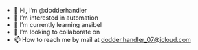 - 👋 Hi, I’m @dodderhandler
- 👀 I’m interested in automation
- 🌱 I’m currently learning ansibel
- 💞️ I’m looking to collaborate on 
- 📫 How to reach me by mail at dodder.handler_07@icloud.com







<!---
dodderhandler/dodderhandler is a ✨ special ✨ repository because its `README.md` (this file) appears on your GitHub profile.
You can click the Preview link to take a look at your changes.
--->
